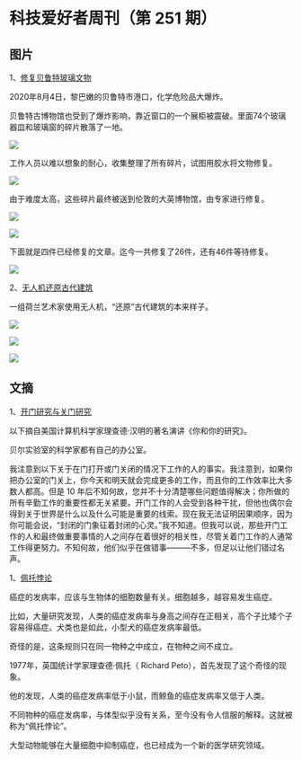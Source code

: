 # 科技爱好者周刊（第 251 期）

## 图片

1、[修复贝鲁特玻璃文物](https://www.britishmuseum.org/blog/conserving-beiruts-shattered-glass)

2020年8月4日，黎巴嫩的贝鲁特市港口，化学危险品大爆炸。

贝鲁特古博物馆也受到了爆炸影响，靠近窗口的一个展柜被震破。里面74个玻璃器皿和玻璃窗的碎片散落了一地。

![](https://cdn.beekka.com/blogimg/asset/202211/bg2022110805.webp)

工作人员以难以想象的耐心，收集整理了所有碎片，试图用胶水将文物修复。

![](https://cdn.beekka.com/blogimg/asset/202211/bg2022110806.webp)

由于难度太高，这些碎片最终被送到伦敦的大英博物馆，由专家进行修复。

![](https://cdn.beekka.com/blogimg/asset/202211/bg2022110807.webp)

![](https://cdn.beekka.com/blogimg/asset/202211/bg2022110808.webp)

下面就是四件已经修复的文章。迄今一共修复了26件，还有46件等待修复。

![](https://cdn.beekka.com/blogimg/asset/202211/bg2022110809.webp)

2、[无人机还原古代建筑](https://www.timeout.com/news/these-incredible-drone-displays-show-what-unfinished-buildings-could-look-like-103122)

一组荷兰艺术家使用无人机，“还原”古代建筑的本来样子。

![](https://cdn.beekka.com/blogimg/asset/202211/bg2022110810.webp)

![](https://cdn.beekka.com/blogimg/asset/202211/bg2022110811.webp)

![](https://cdn.beekka.com/blogimg/asset/202211/bg2022110812.webp)

## 文摘

1、[开门研究与关门研究](https://www.cs.virginia.edu/~robins/YouAndYourResearch.html)

以下摘自美国计算机科学家理查德·汉明的著名演讲《你和你的研究》。

贝尔实验室的科学家都有自己的办公室。

我注意到以下关于在门打开或门关闭的情况下工作的人的事实。我注意到，如果你把办公室的门关上，你今天和明天就会完成更多的工作，而且你的工作效率比大多数人都高。但是 10 年后不知何故，您并不十分清楚哪些问题值得解决；你所做的所有辛勤工作的重要性都无关紧要。开门工作的人会受到各种干扰，但他也偶尔会得到关于世界是什么以及什么可能是重要的线索。现在我无法证明因果顺序，因为你可能会说，“封闭的门象征着封闭的心灵。”我不知道。但我可以说，那些开门工作的人和最终做重要事情的人之间存在着很好的相关性，尽管关着门工作的人通常工作得更努力。不知何故，他们似乎在做错事———不多，但足以让他们错过名声。

1、[佩托悖论](https://zh.wikipedia.org/wiki/%E4%BD%A9%E6%89%98%E6%82%96%E8%AE%BA)

癌症的发病率，应该与生物体的细胞数量有关。细胞越多，越容易发生癌症。

比如，大量研究发现，人类的癌症发病率与身高之间存在正相关，高个子比矮个子容易得癌症。犬类也是如此，小型犬的癌症发病率最低。

奇怪的是，这条规则只在同一物种之中成立，在物种之间不成立。

1977年，英国统计学家理查德·佩托（ Richard Peto），首先发现了这个奇怪的现象。

他的发现，人类的癌症发病率低于小鼠，而鲸鱼的癌症发病率又低于人类。

不同物种的癌症发病率，与体型似乎没有关系，至今没有令人信服的解释。这就被称为“佩托悖论”。

大型动物能够在大量细胞中抑制癌症，也已经成为一个新的医学研究领域。
